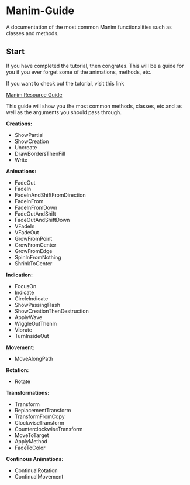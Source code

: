 # Manim-Guide
A documentation of the most common Manim functionalities such as classes and methods. 

## Start
If you have completed the tutorial, then congrates. This will be a guide for you if you ever forget some of the animations, methods, etc. 

If you want to check out the tutorial, visit this link 

[Manim Resource Guide](https://github.com/malhotra5/Manim-Tutorial)

This guide will show you the most common methods, classes, etc and as well as the arguments you should pass through. 


**Creations:**
* ShowPartial
* ShowCreation
* Uncreate
* DrawBordersThenFill
* Write

**Animations:**
* FadeOut
* FadeIn 
* FadeInAndShiftFromDirection
* FadeInFrom
* FadeInFromDown
* FadeOutAndShift
* FadeOutAndShiftDown
* VFadeIn
* VFadeOut
* GrowFromPoint
* GrowFromCenter
* GrowFromEdge
* SpinInFromNothing
* ShrinkToCenter

**Indication:**
* FocusOn
* Indicate
* CircleIndicate
* ShowPassingFlash
* ShowCreationThenDestruction
* ApplyWave
* WiggleOutThenIn
* Vibrate
* TurnInsideOut

**Movement:** 
* MoveAlongPath

**Rotation:**
* Rotate

**Transformations:**
* Transform
* ReplacementTransform
* TransformFromCopy
* ClockwiseTransform
* CounterclockwiseTransform
* MoveToTarget
* ApplyMethod
* FadeToColor

**Continous Animations:**
* ContinualRotation
* ContinualMovement
